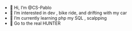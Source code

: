 - 👋 Hi, I’m @CS-Pablo
- 👀 I’m interested in dev , bike ride, and drifting with my car
- 🌱 I’m currently learning php my SQL , scalpping 
- 💞️ Go to the real HUNTER
